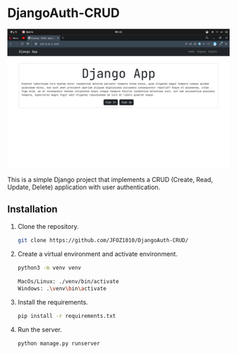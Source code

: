 # DjangoAuth-CRUD

![Home](https://github.com/JFOZ1010/DjangoAuth-CRUD/blob/main/home.png)

This is a simple Django project that implements a CRUD (Create, Read, Update, Delete) application with user authentication.

## Installation

1. Clone the repository.
    
    ```bash
    git clone https://github.com/JFOZ1010/DjangoAuth-CRUD/
    ```

2. Create a virtual environment and activate environment.
        
    ```bash
    python3 -m venv venv
    ```
    
    ```sh
    MacOs/Linux: ./venv/bin/activate
    Windows: .\venv\bin\activate
    ```

3. Install the requirements.

    ```sh
    pip install -r requirements.txt
    ```

4. Run the server.

    ```bash
    python manage.py runserver
    ```
